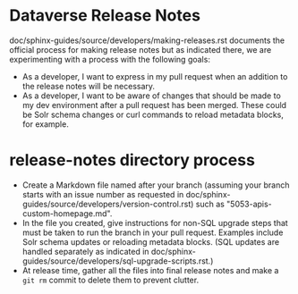 # Dataverse Release Notes

doc/sphinx-guides/source/developers/making-releases.rst documents the official process for making release notes but as indicated there, we are experimenting with a process with the following goals:

- As a developer, I want to express in my pull request when an addition to the release notes will be necessary.
- As a developer, I want to be aware of changes that should be made to my dev environment after a pull request has been merged. These could be Solr schema changes or curl commands to reload metadata blocks, for example.

# release-notes directory process

- Create a Markdown file named after your branch (assuming your branch starts with an issue number as requested in doc/sphinx-guides/source/developers/version-control.rst) such as "5053-apis-custom-homepage.md".
- In the file you created, give instructions for non-SQL upgrade steps that must be taken to run the branch in your pull request. Examples include Solr schema updates or reloading metadata blocks. (SQL updates are handled separately as indicated in doc/sphinx-guides/source/developers/sql-upgrade-scripts.rst.)
- At release time, gather all the files into final release notes and make a `git rm` commit to delete them to prevent clutter.
